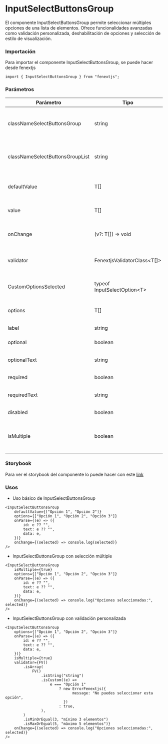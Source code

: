 # InputSelectButtonsGroup

El componente InputSelectButtonsGroup permite seleccionar múltiples opciones de una lista de elementos. Ofrece funcionalidades avanzadas como validación personalizada, deshabilitación de opciones y selección de estilo de visualización.

### Importación

Para importar el componente InputSelectButtonsGroup, se puede hacer desde fenextjs

```tsx copy
import { InputSelectButtonsGroup } from "fenextjs";
```

### Parámetros

| Parámetro                       | Tipo                          | Requerido | Default | Descripcion                                                                                              |
| ------------------------------- | ----------------------------- | --------- | ------- | -------------------------------------------------------------------------------------------------------- |
| classNameSelectButtonsGroup     | string                        | no        | ""      | Clase CSS personalizada para el contenedor principal del grupo de botones select.                        |
| classNameSelectButtonsGroupList | string                        | no        | ""      | Clase CSS personalizada para la lista de opciones del grupo de botones select.                           |
| defaultValue                    | T[]                           | no        | []      | Opciones predeterminadas seleccionadas al iniciar el componente.                                         |
| value                           | T[]                           | no        |         | Opciones seleccionadas actualmente.                                                                      |
| onChange                        | (v?: T[]) =\> void            | no        |         | Función que se ejecuta cuando los datos seleccionados cambian.                                           |
| validator                       | FenextjsValidatorClass\<T[]\> | no        |         | Instancia de `FenextjsValidatorClass` para validar los datos seleccionados.                              |
| CustomOptionsSelected           | typeof InputSelectOption\<T\> | no        |         | Componente personalizado para renderizar las opciones seleccionadas.                                     |
| options                         | T[]                           | no        |         | Lista de opciones disponibles para seleccionar.                                                          |
| label                           | string                        | no        |         | Etiqueta para el grupo de botones select.                                                                |
| optional                        | boolean                       | no        |         | Indica si el campo es opcional.                                                                          |
| optionalText                    | string                        | no        |         | Texto que se muestra cuando el campo es opcional.                                                        |
| required                        | boolean                       | no        |         | Indica si el campo es obligatorio.                                                                       |
| requiredText                    | string                        | no        |         | Texto que se muestra cuando el campo es obligatorio.                                                     |
| disabled                        | boolean                       | no        |         | Indica si el componente está deshabilitado.                                                              |
| isMultiple                      | boolean                       | no        | false   | Indica si se pueden seleccionar múltiples opciones. Si es `false`, solo se puede seleccionar una opción. |

### Storybook

Para ver el storybook del componente lo puede hacer con este [link](https://fenextjs-component-storybook.vercel.app/?path=/story/input-inputselectbuttonsgroup--index)

### Usos

-   Uso básico de InputSelectButtonsGroup

```tsx copy
<InputSelectButtonsGroup
    defaultValue={["Opción 1", "Opción 2"]}
    options={["Opción 1", "Opción 2", "Opción 3"]}
    onParse={(e) => ({
        id: e ?? "",
        text: e ?? "",
        data: e,
    })}
    onChange={(selected) => console.log(selected)}
/>
```

-   InputSelectButtonsGroup con selección múltiple

```tsx copy
<InputSelectButtonsGroup
    isMultiple={true}
    options={["Opción 1", "Opción 2", "Opción 3"]}
    onParse={(e) => ({
        id: e ?? "",
        text: e ?? "",
        data: e,
    })}
    onChange={(selected) => console.log("Opciones seleccionadas:", selected)}
/>
```

-   InputSelectButtonsGroup con validación personalizada

```tsx copy
<InputSelectButtonsGroup
    options={["Opción 1", "Opción 2", "Opción 3"]}
    onParse={(e) => ({
        id: e ?? "",
        text: e ?? "",
        data: e,
    })}
    isMultiple={true}
    validator={FV()
        .isArray(
            FV()
                .isString("string")
                .isCustom((e) =>
                    e === "Opción 1"
                        ? new ErrorFenextjs({
                              message: "No puedes seleccionar esta opción",
                          })
                        : true,
                ),
        )
        .isMinOrEqual(3, "mínimo 3 elementos")
        .isMaxOrEqual(5, "máximo 5 elementos")}
    onChange={(selected) => console.log("Opciones seleccionadas:", selected)}
/>
```
